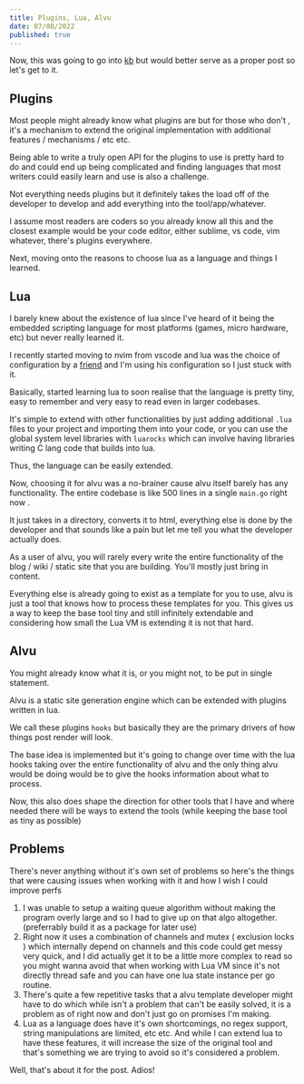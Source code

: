 ```yaml
---
title: Plugins, Lua, Alvu
date: 07/08/2022
published: true
---
```


Now, this was going to go into [kb](https://kb.barelyhuman.dev) but would better serve as a proper post so let's get to it.

## Plugins

Most people might already know what plugins are but for those who don't , it's a mechanism to extend the original implementation with additional
features / mechanisms / etc etc.

Being able to write a truly open API for the plugins to use is pretty hard to do and could end up being complicated and finding languages that most
writers could easily learn and use is also a challenge.

Not everything needs plugins but it definitely takes the load off of the developer to develop and add everything into the tool/app/whatever.

I assume most readers are coders so you already know all this and the closest example would be your code editor, either sublime, vs code, vim
whatever, there's plugins everywhere.

Next, moving onto the reasons to choose lua as a language and things I learned.

## Lua

I barely knew about the existence of lua since I've heard of it being the embedded scripting language for most platforms (games, micro hardware, etc)
but never really learned it.

I recently started moving to nvim from vscode and lua was the choice of configuration by a [friend](https://mellow.dev/) and I'm using his
configuration so I just stuck with it.

Basically, started learning lua to soon realise that the language is pretty tiny, easy to remember and very easy to read even in larger codebases.

It's simple to extend with other functionalities by just adding additional `.lua` files to your project and importing them into your code, or you can
use the global system level libraries with `luarocks` which can involve having libraries writing C lang code that builds into lua.

Thus, the language can be easily extended.

Now, choosing it for alvu was a no-brainer cause alvu itself barely has any functionality. The entire codebase is like 500 lines in a single `main.go`
right now .

It just takes in a directory, converts it to html, everything else is done by the developer and that sounds like a pain but let me tell you what the
developer actually does.

As a user of alvu, you will rarely every write the entire functionality of the blog / wiki / static site that you are building. You'll mostly just
bring in content.

Everything else is already going to exist as a template for you to use, alvu is just a tool that knows how to process these templates for you. This
gives us a way to keep the base tool tiny and still infinitely extendable and considering how small the Lua VM is extending it is not that hard.

## Alvu

You might already know what it is, or you might not, to be put in single statement.

Alvu is a static site generation engine which can be extended with plugins written in lua.

We call these plugins `hooks` but basically they are the primary drivers of how things post render will look.

The base idea is implemented but it's going to change over time with the lua hooks taking over the entire functionality of alvu and the only thing
alvu would be doing would be to give the hooks information about what to process.

Now, this also does shape the direction for other tools that I have and where needed there will be ways to extend the tools (while keeping the base
tool as tiny as possible)

## Problems

There's never anything without it's own set of problems so here's the things that were causing issues when working with it and how I wish I could
improve perfs

1. I was unable to setup a waiting queue algorithm without making the program overly large and so I had to give up on that algo altogether.
   (preferrably build it as a package for later use)
2. Right now it uses a combination of channels and mutex ( exclusion locks ) which internally depend on channels and this code could get messy very
   quick, and I did actually get it to be a little more complex to read so you might wanna avoid that when working with Lua VM since it's not directly
   thread safe and you can have one lua state instance per go routine.
3. There's quite a few repetitive tasks that a alvu template developer might have to do which while isn't a problem that can't be easily solved, it is
   a problem as of right now and don't just go on promises I'm making.
4. Lua as a language does have it's own shortcomings, no regex support, string manipulations are limited, etc etc. And while I can extend lua to have
   these features, it will increase the size of the original tool and that's something we are trying to avoid so it's considered a problem.

Well, that's about it for the post. Adios!
